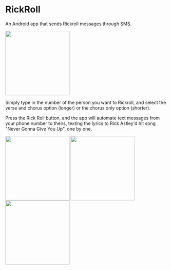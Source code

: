 # RickRoll
An Android app that sends Rickroll messages through SMS.

<img src="https://user-images.githubusercontent.com/81211973/147593818-19e98dd1-e778-4969-a05b-b9278bc5c1b0.jpg" width=200 align=bottom>

Simply type in the number of the person you want to Rickroll, and select the verse and chorus option (longer) or the chorus only option (shorter). 

Press the Rick Roll button, and the app will automate text messages from your phone number to theirs, texting the lyrics to Rick Astley'd hit song "Never Gonna Give You Up", one by one.

<img src="https://user-images.githubusercontent.com/81211973/147594047-d5fb94b4-60f6-4a94-8a8f-abc9a4244e3c.jpeg" width=200 align=left>
<img src="https://user-images.githubusercontent.com/81211973/147594018-6bfdc00a-106b-4c98-bb0f-137978ccea49.jpeg" width=200 align=left>
<img src="https://user-images.githubusercontent.com/81211973/147594184-57f12646-e5e1-4f40-9fbb-a9ba635695f3.jpeg" width=200 align=left>
